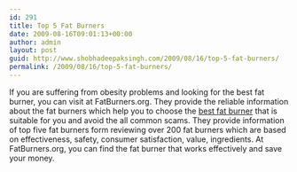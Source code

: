 ```yaml
---
id: 291
title: Top 5 Fat Burners
date: 2009-08-16T09:01:13+00:00
author: admin
layout: post
guid: http://www.shobhadeepaksingh.com/2009/08/16/top-5-fat-burners/
permalink: /2009/08/16/top-5-fat-burners/
---
```

If you are suffering from obesity problems and looking for the best fat burner, you can visit at FatBurners.org. They provide the reliable information about the fat burners which help you to choose the [best fat burner](http://fatburners.org/) that is suitable for you and avoid the all common scams. They provide information of top five fat burners form reviewing over 200 fat burners which are based on effectiveness, safety, consumer satisfaction, value, ingredients. At FatBurners.org, you can find the fat burner that works effectively and save your money.